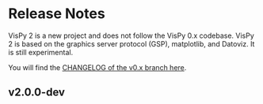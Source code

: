 # Release Notes

VisPy 2 is a new project and does not follow the VisPy 0.x codebase. VisPy 2 is based on the graphics server protocol (GSP), matplotlib, and Datoviz. It is still experimental.

You will find the [CHANGELOG of the v0.x branch here](https://github.com/vispy/vispy/blob/main/CHANGELOG.md).

## v2.0.0-dev
